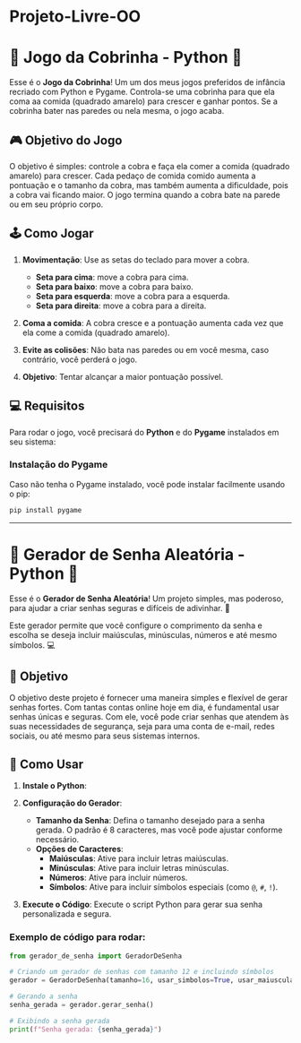 # Projeto-Livre-OO

# 🐍 **Jogo da Cobrinha - Python** 🐍

Esse é o **Jogo da Cobrinha**! Um um dos meus jogos preferidos de infância recriado com Python e Pygame. Controla-se uma cobrinha para que ela coma aa comida (quadrado amarelo) para crescer e ganhar pontos. Se a cobrinha bater nas paredes ou nela mesma, o jogo acaba.

## 🎮 **Objetivo do Jogo**

O objetivo é simples: controle a cobra e faça ela comer a comida (quadrado amarelo) para crescer. Cada pedaço de comida comido aumenta a pontuação e o tamanho da cobra, mas também aumenta a dificuldade, pois a cobra vai ficando maior. O jogo termina quando a cobra bate na parede ou em seu próprio corpo.

## 🕹️ **Como Jogar**

1. **Movimentação**: Use as setas do teclado para mover a cobra.
   - **Seta para cima**: move a cobra para cima.
   - **Seta para baixo**: move a cobra para baixo.
   - **Seta para esquerda**: move a cobra para a esquerda.
   - **Seta para direita**: move a cobra para a direita.

2. **Coma a comida**: A cobra cresce e a pontuação aumenta cada vez que ela come a comida (quadrado amarelo).

3. **Evite as colisões**: Não bata nas paredes ou em você mesma, caso contrário, você perderá o jogo.

4. **Objetivo**: Tentar alcançar a maior pontuação possível. 

## 💻 **Requisitos**

Para rodar o jogo, você precisará do **Python** e do **Pygame** instalados em seu sistema:


### Instalação do Pygame

Caso não tenha o Pygame instalado, você pode instalar facilmente usando o pip:

```bash
pip install pygame
```
-----

# 🔐 **Gerador de Senha Aleatória - Python** 🔐

Esse é o **Gerador de Senha Aleatória**! Um projeto simples, mas poderoso, para ajudar a criar senhas seguras e difíceis de adivinhar. 🔑

Este gerador permite que você configure o comprimento da senha e escolha se deseja incluir maiúsculas, minúsculas, números e até mesmo símbolos. 💻



## 🎯 **Objetivo**

O objetivo deste projeto é fornecer uma maneira simples e flexível de gerar senhas fortes. Com tantas contas online hoje em dia, é fundamental usar senhas únicas e seguras. Com ele, você pode criar senhas que atendem às suas necessidades de segurança, seja para uma conta de e-mail, redes sociais, ou até mesmo para seus sistemas internos.



## 🚀 **Como Usar**

1. **Instale o Python**: 
   
2. **Configuração do Gerador**:
   - **Tamanho da Senha**: Defina o tamanho desejado para a senha gerada. O padrão é 8 caracteres, mas você pode ajustar conforme necessário.
   - **Opções de Caracteres**:
     - **Maiúsculas**: Ative para incluir letras maiúsculas.
     - **Minúsculas**: Ative para incluir letras minúsculas.
     - **Números**: Ative para incluir números.
     - **Símbolos**: Ative para incluir símbolos especiais (como `@`, `#`, `!`).

3. **Execute o Código**: Execute o script Python para gerar sua senha personalizada e segura.

### Exemplo de código para rodar:
```python
from gerador_de_senha import GeradorDeSenha

# Criando um gerador de senhas com tamanho 12 e incluindo símbolos
gerador = GeradorDeSenha(tamanho=16, usar_simbolos=True, usar_maiusculas=True, usar_minusculas=True, usar_numeros=True)

# Gerando a senha
senha_gerada = gerador.gerar_senha()

# Exibindo a senha gerada
print(f"Senha gerada: {senha_gerada}")
